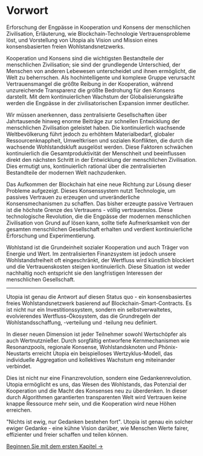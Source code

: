 # Vorwort

Erforschung der Engpässe in Kooperation und Konsens der menschlichen Zivilisation, Erläuterung, wie Blockchain-Technologie Vertrauensprobleme löst, und Vorstellung von Utopia als Vision und Mission eines konsensbasierten freien Wohlstandsnetzwerks.

Kooperation und Konsens sind die wichtigsten Bestandteile der menschlichen Zivilisation; sie sind der grundlegende Unterschied, der Menschen von anderen Lebewesen unterscheidet und ihnen ermöglicht, die Welt zu beherrschen. Als hochintelligente und komplexe Gruppe verursacht Vertrauensmangel die größte Reibung in der Kooperation, während unzureichende Transparenz die größte Bedrohung für den Konsens darstellt. Mit dem kontinuierlichen Wachstum der Globalisierungskräfte werden die Engpässe in der zivilisatorischen Expansion immer deutlicher.

Wir müssen anerkennen, dass zentralisierte Gesellschaften über Jahrtausende hinweg enorme Beiträge zur schnellen Entwicklung der menschlichen Zivilisation geleistet haben. Die kontinuierlich wachsende Weltbevölkerung führt jedoch zu erhöhtem Materialbedarf, globaler Ressourcenknappheit, Umweltkrisen und sozialen Konflikten, die durch die wachsende Wohlstandskluft ausgelöst werden. Diese Faktoren schwächen kontinuierlich die Gesamtproduktivität der Menschheit und beeinflussen direkt den nächsten Schritt in der Entwicklung der menschlichen Zivilisation. Dies ermutigt uns, kontinuierlich rational über die zentralisierten Bestandteile der modernen Welt nachzudenken.

Das Aufkommen der Blockchain hat eine neue Richtung zur Lösung dieser Probleme aufgezeigt. Dieses Konsenssystem nutzt Technologie, um passives Vertrauen zu erzeugen und unveränderliche Konsensmechanismen zu schaffen. Das bisher erzeugte passive Vertrauen ist die höchste Grenze des Vertrauens - völlig vertrauenslos. Diese technologische Revolution, die die Engpässe der modernen menschlichen Zivilisation von Grund auf lösen kann, sollte tiefe Aufmerksamkeit von der gesamten menschlichen Gesellschaft erhalten und verdient kontinuierliche Erforschung und Experimentierung.

Wohlstand ist die Grundeinheit sozialer Kooperation und auch Träger von Energie und Wert. Im zentralisierten Finanzsystem ist jedoch unsere Wohlstandsfreiheit oft eingeschränkt, der Wertfluss wird künstlich blockiert und die Vertrauenskosten steigen kontinuierlich. Diese Situation ist weder nachhaltig noch entspricht sie den langfristigen Interessen der menschlichen Gesellschaft.

---

Utopia ist genau die Antwort auf diesen Status quo - ein konsensbasiertes freies Wohlstandsnetzwerk basierend auf Blockchain-Smart-Contracts. Es ist nicht nur ein Investitionssystem, sondern ein selbstverwaltetes, evolvierendes Wertfluss-Ökosystem, das die Grundregeln der Wohlstandsschaffung, -verteilung und -teilung neu definiert.

In dieser neuen Dimension ist jeder Teilnehmer sowohl Wertschöpfer als auch Wertnutznießer. Durch sorgfältig entworfene Kernmechanismen wie Resonanzpools, regionale Konsense, Wohlstandsknoten und Phönix-Neustarts erreicht Utopia ein beispielloses Wertzyklus-Modell, das individuelle Aggregation und kollektives Wachstum eng miteinander verbindet.

Dies ist nicht nur eine Finanzrevolution, sondern eine Gedankenrevolution. Utopia ermöglicht es uns, das Wesen des Wohlstands, das Potenzial der Kooperation und die Macht des Konsenses neu zu überdenken. In dieser durch Algorithmen garantierten transparenten Welt wird Vertrauen keine knappe Ressource mehr sein, und die Kooperation wird neue Höhen erreichen.

"Nichts ist ewig, nur Gedanken bestehen fort". Utopia ist genau ein solcher ewiger Gedanke - eine kühne Vision darüber, wie Menschen Werte fairer, effizienter und freier schaffen und teilen können.

[Beginnen Sie mit dem ersten Kapitel →](/de/whitepaper/chapter1/)